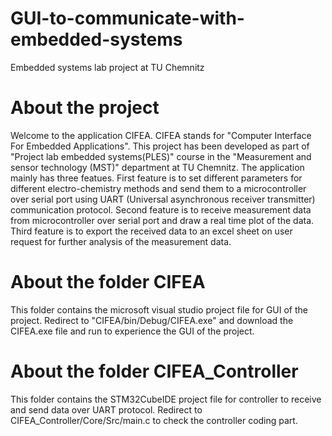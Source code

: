 # GUI-to-communicate-with-embedded-systems
Embedded systems lab project at TU Chemnitz

# About the project
Welcome to the application CIFEA. CIFEA stands for "Computer Interface For Embedded Applications". This project has been developed as part of "Project lab embedded systems(PLES)" course in the "Measurement and sensor technology (MST)" department at TU Chemnitz. The application mainly has three featues. First feature is to set different parameters for different electro-chemistry methods and send them to a microcontroller over serial port using UART (Universal asynchronous receiver transmitter) communication protocol. Second feature is to receive measurement data from microcontroller over serial port and draw a real time plot of the data. Third feature is to export the received data to an excel sheet on user request for further analysis of the measurement data.

# About the folder CIFEA
This folder contains the microsoft visual studio project file for GUI of the project.
Redirect to "CIFEA/bin/Debug/CIFEA.exe" and download the CIFEA.exe file and run to experience the GUI of the project.

# About the folder CIFEA_Controller
This folder contains the STM32CubeIDE project file for controller to receive and send data over UART protocol.
Redirect to CIFEA_Controller/Core/Src/main.c to check the controller coding part.
